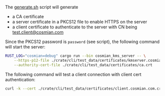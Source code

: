 
The [generate.sh](./generate_certs.sh) script will generate

 - a CA certificate
 - a server certificate in a PKCS12 file to enable HTTPS on the server
 - a client certificate to authenticate to the server with CN being test.client@cosmian.com

Since the PKCS12 password is `password` (see script), the following command will start the server:

```sh
RUST_LOG="cosmian=debug" cargo run --bin cosmian_kms_server -- \
    --https-p12-file ./crate/cli/test_data/certificates/kmserver.cosmian.com.p12 --https-p12-password password \
    --authority-cert-file ./crate/cli/test_data/certificates/ca.crt
```

The following command will test a client connection with client cert authentication:

```sh
curl -k --cert ./crate/cli/test_data/certificates/client.cosmian.com.crt --key ./crate/cli/test_data/certificates/client.cosmian.com.key  https://localhost:9998/objects/owned 
```